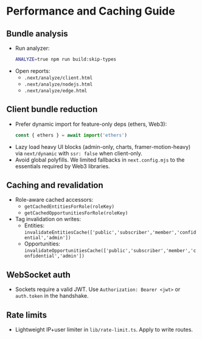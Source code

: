 # Performance and Caching Guide

## Bundle analysis
- Run analyzer:
  ```sh
  ANALYZE=true npm run build:skip-types
  ```
- Open reports:
  - `.next/analyze/client.html`
  - `.next/analyze/nodejs.html`
  - `.next/analyze/edge.html`

## Client bundle reduction
- Prefer dynamic import for feature-only deps (ethers, Web3):
  ```ts
  const { ethers } = await import('ethers')
  ```
- Lazy load heavy UI blocks (admin-only, charts, framer-motion-heavy) via `next/dynamic` with `ssr: false` when client-only.
- Avoid global polyfills. We limited fallbacks in `next.config.mjs` to the essentials required by Web3 libraries.

## Caching and revalidation
- Role-aware cached accessors:
  - `getCachedEntitiesForRole(roleKey)`
  - `getCachedOpportunitiesForRole(roleKey)`
- Tag invalidation on writes:
  - Entities: `invalidateEntitiesCache(['public','subscriber','member','confidential','admin'])`
  - Opportunities: `invalidateOpportunitiesCache(['public','subscriber','member','confidential','admin'])`

## WebSocket auth
- Sockets require a valid JWT. Use `Authorization: Bearer <jwt>` or `auth.token` in the handshake.

## Rate limits
- Lightweight IP+user limiter in `lib/rate-limit.ts`. Apply to write routes.
